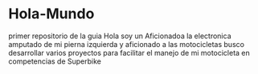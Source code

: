 # Hola-Mundo
primer repositorio de la guia
Hola  soy un Aficionadoa la electronica amputado de mi pierna izquierda y aficionado a las motocicletas
busco desarrollar varios proyectos para facilitar el manejo de mi motocicleta en competencias de Superbike
